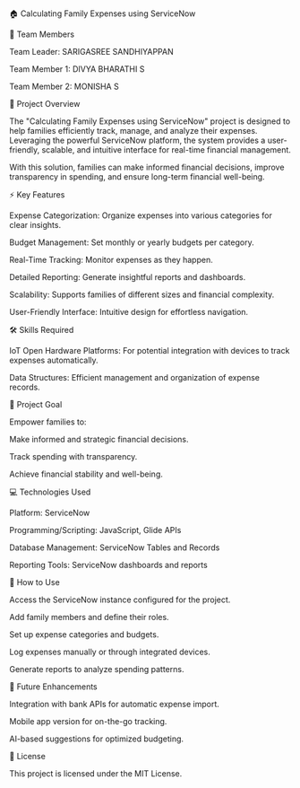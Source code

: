 🏠 Calculating Family Expenses using ServiceNow

👥 Team Members

Team Leader: SARIGASREE SANDHIYAPPAN

Team Member 1: DIVYA BHARATHI S

Team Member 2: MONISHA S

📌 Project Overview

The "Calculating Family Expenses using ServiceNow" project is designed to help families efficiently track, manage, and analyze their expenses. Leveraging the powerful ServiceNow platform, the system provides a user-friendly, scalable, and intuitive interface for real-time financial management.

With this solution, families can make informed financial decisions, improve transparency in spending, and ensure long-term financial well-being.

⚡ Key Features

Expense Categorization: Organize expenses into various categories for clear insights.

Budget Management: Set monthly or yearly budgets per category.

Real-Time Tracking: Monitor expenses as they happen.

Detailed Reporting: Generate insightful reports and dashboards.

Scalability: Supports families of different sizes and financial complexity.

User-Friendly Interface: Intuitive design for effortless navigation.

🛠 Skills Required

IoT Open Hardware Platforms: For potential integration with devices to track expenses automatically.

Data Structures: Efficient management and organization of expense records.

🎯 Project Goal

Empower families to:

Make informed and strategic financial decisions.

Track spending with transparency.

Achieve financial stability and well-being.

💻 Technologies Used

Platform: ServiceNow

Programming/Scripting: JavaScript, Glide APIs

Database Management: ServiceNow Tables and Records

Reporting Tools: ServiceNow dashboards and reports

🚀 How to Use

Access the ServiceNow instance configured for the project.

Add family members and define their roles.

Set up expense categories and budgets.

Log expenses manually or through integrated devices.

Generate reports to analyze spending patterns.

🔮 Future Enhancements

Integration with bank APIs for automatic expense import.

Mobile app version for on-the-go tracking.

AI-based suggestions for optimized budgeting.

📄 License

This project is licensed under the MIT License.
